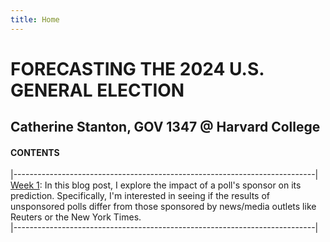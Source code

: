 ```yaml
---
title: Home
---
```


# FORECASTING THE 2024 U.S. GENERAL ELECTION

## Catherine Stanton, GOV 1347 @ Harvard College


#### CONTENTS
|---------------------------------------------------------------------------|
[Week 1](): In this blog post, I explore the impact of a poll's sponsor on its prediction. Specifically, I'm interested in seeing if the results of unsponsored polls differ from those sponsored by news/media outlets like Reuters or the New York Times.                                     
|---------------------------------------------------------------------------|